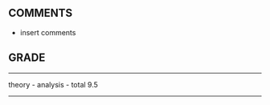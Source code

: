 ## COMMENTS

- insert comments

## GRADE

----        ----
theory         -
analysis       -
total         9.5
----        ----
